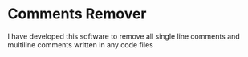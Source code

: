 # Comments Remover
I have developed this software to remove all single line comments and multiline comments written in any code files
